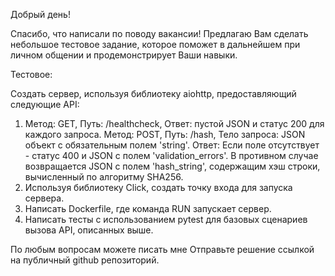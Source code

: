 Добрый день!

Спасибо, что написали по поводу вакансии!
Предлагаю Вам сделать небольшое тестовое задание, которое поможет в дальнейшем при личном общении и продемонстрирует Ваши навыки. 

Тестовое:

Создать сервер, используя библиотеку aiohttp, предоставляющий следующие API:
1. Метод: GET, Путь: /healthcheck, Ответ: пустой JSON и статус 200 для каждого запроса.
   Метод: POST, Путь: /hash, Тело запроса: JSON объект с обязательным полем 'string'. Ответ: Если поле отсутствует - статус 400 и JSON с полем 'validation_errors'. В противном случае возвращается JSON с полем 'hash_string', содержащим хэш строки, вычисленный по алгоритму SHA256.
2. Используя библиотеку Click, создать точку входа для запуска сервера.
3. Написать Dockerfile, где команда RUN запускает сервер.
4. Написать тесты с использованием pytest для базовых сценариев вызова API, описанных выше.

По любым вопросам можете писать мне
Отправьте решение ссылкой на публичный github репозиторий.
